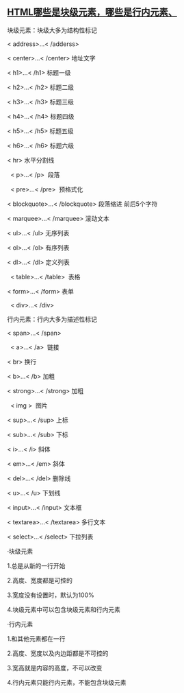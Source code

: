 ## [HTML哪些是块级元素，哪些是行内元素、](https://www.cnblogs.com/yxm440/p/7667539.html)

块级元素：块级大多为结构性标记

  < address>...< /adderss>   

  < center>...< /center>  地址文字

  < h1>...< /h1>  标题一级

  < h2>...< /h2>  标题二级

  < h3>...< /h3>  标题三级

  < h4>...< /h4>  标题四级

  < h5>...< /h5>  标题五级

  < h6>...< /h6>  标题六级

  < hr>  水平分割线

  < p>...< /p>  段落

  < pre>...< /pre>  预格式化

  < blockquote>...< /blockquote>  段落缩进   前后5个字符

  < marquee>...< /marquee>  滚动文本

  < ul>...< /ul>  无序列表

  < ol>...< /ol>  有序列表

  < dl>...< /dl>  定义列表

  < table>...< /table>  表格

  < form>...< /form>  表单

  < div>...< /div>

行内元素：行内大多为描述性标记

  < span>...< /span>

  < a>...< /a>  链接

  < br>  换行

  < b>...< /b>  加粗

  < strong>...< /strong>  加粗

  < img >  图片

  < sup>...< /sup>  上标

  < sub>...< /sub>  下标

  < i>...< /i>  斜体

  < em>...< /em>  斜体

  < del>...< /del>  删除线

  < u>...< /u>  下划线

  < input>...< /input>  文本框

  < textarea>...< /textarea>  多行文本

  < select>...< /select>  下拉列表

·块级元素

  1.总是从新的一行开始

  2.高度、宽度都是可控的

  3.宽度没有设置时，默认为100%

  4.块级元素中可以包含块级元素和行内元素

·行内元素

  1.和其他元素都在一行

  2.高度、宽度以及内边距都是不可控的

  3.宽高就是内容的高度，不可以改变

  4.行内元素只能行内元素，不能包含块级元素